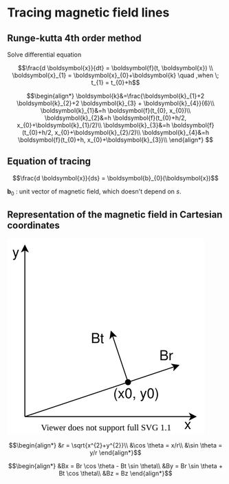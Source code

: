 # Tracing magnetic field lines

## Runge-kutta 4th order method

Solve differential equation

```math
\frac{d \boldsymbol{x}}{dt} = \boldsymbol{f}(t, \boldsymbol{x}) \\
\boldsymbol{x}_{1} = \boldsymbol{x}_{0}+\boldsymbol{k} \quad ,when \; t_{1} = t_{0}+h
```

```math
\begin{align*}
\boldsymbol{k}&=\frac{\boldsymbol{k}_{1}+2 \boldsymbol{k}_{2}+2 \boldsymbol{k}_{3} + \boldsymbol{k}_{4}}{6}\\
\boldsymbol{k}_{1}&=h \boldsymbol{f}(t_{0}, x_{0})\\
\boldsymbol{k}_{2}&=h \boldsymbol{f}(t_{0}+h/2, x_{0}+\boldsymbol{k}_{1}/2)\\
\boldsymbol{k}_{3}&=h \boldsymbol{f}(t_{0}+h/2, x_{0}+\boldsymbol{k}_{2}/2)\\
\boldsymbol{k}_{4}&=h \boldsymbol{f}(t_{0}+h, x_{0}+\boldsymbol{k}_{3})\\
\end{align*} 
```

## Equation of tracing

```math
\frac{d \boldsymbol{x}}{ds} = \boldsymbol{b}_{0}(\boldsymbol{x})
```

$`\boldsymbol{b}_{0}`$ : unit vector of magnetic field, which doesn't depend on $`s`$.

## Representation of the magnetic field in Cartesian coordinates

![relation](tracing_mag_fig.drawio.svg)

```math
\begin{align*}
&r = \sqrt{x^{2}+y^{2}}\\
&\cos \theta = x/r\\
&\sin \theta = y/r
\end{align*}
```

```math
\begin{align*}
&Bx = Br \cos \theta - Bt \sin \theta\\
&By = Br \sin \theta + Bt \cos \theta\\
&Bz = Bz
\end{align*}
```

